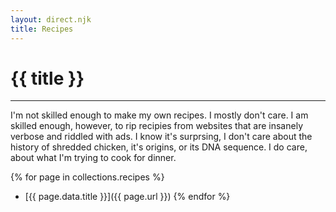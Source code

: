 ```yaml
---
layout: direct.njk
title: Recipes
---
```


# {{ title }}
<hr/>

I'm not skilled enough to make my own recipes. I mostly don't care. I am skilled enough, however, to rip recipies from websites that are insanely verbose and riddled with ads. I know it's surprsing, I don't care about the history of shredded chicken, it's origins, or its DNA sequence. I do care, about what I'm trying to cook for dinner.

{% for page in collections.recipes %}
- [{{ page.data.title }}]({{ page.url }}) 
{% endfor %}
